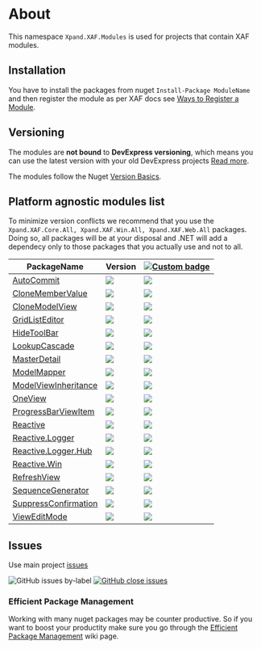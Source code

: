 # About

This namespace `Xpand.XAF.Modules` is used for projects that contain XAF modules. 

## Installation 
You have to install the packages from nuget `Install-Package ModuleName` and then register the module as per XAF docs see [Ways to Register a Module](https://documentation.devexpress.com/eXpressAppFramework/118047/Concepts/Application-Solution-Components/Ways-to-Register-a-Module). 


## Versioning
The modules are **not bound** to **DevExpress versioning**, which means you can use the latest version with your old DevExpress projects [Read more](https://github.com/eXpandFramework/XAF/tree/master/tools/Xpand.VersionConverter).

The modules follow the Nuget [Version Basics](https://docs.microsoft.com/en-us/nuget/reference/package-versioning#version-basics).

## Platform agnostic modules list


To minimize version conflicts we recommend that you use the `Xpand.XAF.Core.All, Xpand.XAF.Win.All, Xpand.XAF.Web.All` packages. Doing so, all packages will be at your disposal and .NET will add a dependecy only to those packages that you actually use and not to all.

<twitter>

|PackageName|Version|[![Custom badge](https://xpandshields.azurewebsites.net/endpoint.svg?label=Nuget.org&url=https%3A%2F%2Fxpandnugetstats.azurewebsites.net%2Fapi%2Ftotals%2FXAF)](https://www.nuget.org/packages?q=Xpand.XAF)
|---|---|---|
[AutoCommit](https://github.com/eXpandFramework/DevExpress.XAF/tree/master/src/Modules/AutoCommit)|![](https://xpandshields.azurewebsites.net/nuget/v/Xpand.XAF.Modules.AutoCommit.svg?label=&style=flat)|![](https://xpandshields.azurewebsites.net/nuget/dt/Xpand.XAF.Modules.AutoCommit.svg?label=&style=flat)
[CloneMemberValue](https://github.com/eXpandFramework/DevExpress.XAF/tree/master/src/Modules/CloneMemberValue)|![](https://xpandshields.azurewebsites.net/nuget/v/Xpand.XAF.Modules.CloneMemberValue.svg?label=&style=flat)|![](https://xpandshields.azurewebsites.net/nuget/dt/Xpand.XAF.Modules.CloneMemberValue.svg?label=&style=flat)
[CloneModelView](https://github.com/eXpandFramework/DevExpress.XAF/tree/master/src/Modules/CloneModelView)|![](https://xpandshields.azurewebsites.net/nuget/v/Xpand.XAF.Modules.CloneModelView.svg?label=&style=flat)|![](https://xpandshields.azurewebsites.net/nuget/dt/Xpand.XAF.Modules.CloneModelView.svg?label=&style=flat)
[GridListEditor](https://github.com/eXpandFramework/DevExpress.XAF/tree/master/src/Modules/GridListEditor)|![](https://xpandshields.azurewebsites.net/nuget/v/Xpand.XAF.Modules.GridListEditor.svg?label=&style=flat)|![](https://xpandshields.azurewebsites.net/nuget/dt/Xpand.XAF.Modules.GridListEditor.svg?label=&style=flat)
[HideToolBar](https://github.com/eXpandFramework/DevExpress.XAF/tree/master/src/Modules/HideToolBar)|![](https://xpandshields.azurewebsites.net/nuget/v/Xpand.XAF.Modules.HideToolBar.svg?label=&style=flat)|![](https://xpandshields.azurewebsites.net/nuget/dt/Xpand.XAF.Modules.HideToolBar.svg?label=&style=flat)
[LookupCascade](https://github.com/eXpandFramework/DevExpress.XAF/tree/master/src/Modules/LookupCascade)|![](https://xpandshields.azurewebsites.net/nuget/v/Xpand.XAF.Modules.LookupCascade.svg?label=&style=flat)|![](https://xpandshields.azurewebsites.net/nuget/dt/Xpand.XAF.Modules.LookupCascade.svg?label=&style=flat)
[MasterDetail](https://github.com/eXpandFramework/DevExpress.XAF/tree/master/src/Modules/MasterDetail)|![](https://xpandshields.azurewebsites.net/nuget/v/Xpand.XAF.Modules.MasterDetail.svg?label=&style=flat)|![](https://xpandshields.azurewebsites.net/nuget/dt/Xpand.XAF.Modules.MasterDetail.svg?label=&style=flat)
[ModelMapper](https://github.com/eXpandFramework/DevExpress.XAF/tree/master/src/Modules/ModelMapper)|![](https://xpandshields.azurewebsites.net/nuget/v/Xpand.XAF.Modules.ModelMapper.svg?label=&style=flat)|![](https://xpandshields.azurewebsites.net/nuget/dt/Xpand.XAF.Modules.ModelMapper.svg?label=&style=flat)
[ModelViewInheritance](https://github.com/eXpandFramework/DevExpress.XAF/tree/master/src/Modules/ModelViewInheritance)|![](https://xpandshields.azurewebsites.net/nuget/v/Xpand.XAF.Modules.ModelViewInheritance.svg?label=&style=flat)|![](https://xpandshields.azurewebsites.net/nuget/dt/Xpand.XAF.Modules.ModelViewInheritance.svg?label=&style=flat)
[OneView](https://github.com/eXpandFramework/DevExpress.XAF/tree/master/src/Modules/OneView)|![](https://xpandshields.azurewebsites.net/nuget/v/Xpand.XAF.Modules.OneView.svg?label=&style=flat)|![](https://xpandshields.azurewebsites.net/nuget/dt/Xpand.XAF.Modules.OneView.svg?label=&style=flat)
[ProgressBarViewItem](https://github.com/eXpandFramework/DevExpress.XAF/tree/master/src/Modules/ProgressBarViewItem)|![](https://xpandshields.azurewebsites.net/nuget/v/Xpand.XAF.Modules.ProgressBarViewItem.svg?label=&style=flat)|![](https://xpandshields.azurewebsites.net/nuget/dt/Xpand.XAF.Modules.ProgressBarViewItem.svg?label=&style=flat)
[Reactive](https://github.com/eXpandFramework/DevExpress.XAF/tree/master/src/Modules/Reactive)|![](https://xpandshields.azurewebsites.net/nuget/v/Xpand.XAF.Modules.Reactive.svg?label=&style=flat)|![](https://xpandshields.azurewebsites.net/nuget/dt/Xpand.XAF.Modules.Reactive.svg?label=&style=flat)
[Reactive.Logger](https://github.com/eXpandFramework/DevExpress.XAF/tree/master/src/Modules/Reactive.Logger)|![](https://xpandshields.azurewebsites.net/nuget/v/Xpand.XAF.Modules.Reactive.Logger.svg?label=&style=flat)|![](https://xpandshields.azurewebsites.net/nuget/dt/Xpand.XAF.Modules.Reactive.Logger.svg?label=&style=flat)
[Reactive.Logger.Hub](https://github.com/eXpandFramework/DevExpress.XAF/tree/master/src/Modules/Reactive.Logger.Hub)|![](https://xpandshields.azurewebsites.net/nuget/v/Xpand.XAF.Modules.Reactive.Logger.Hub.svg?label=&style=flat)|![](https://xpandshields.azurewebsites.net/nuget/dt/Xpand.XAF.Modules.Reactive.Logger.Hub.svg?label=&style=flat)
[Reactive.Win](https://github.com/eXpandFramework/DevExpress.XAF/tree/master/src/Modules/Reactive.Win)|![](https://xpandshields.azurewebsites.net/nuget/v/Xpand.XAF.Modules.Reactive.Win.svg?label=&style=flat)|![](https://xpandshields.azurewebsites.net/nuget/dt/Xpand.XAF.Modules.Reactive.Win.svg?label=&style=flat)
[RefreshView](https://github.com/eXpandFramework/DevExpress.XAF/tree/master/src/Modules/RefreshView)|![](https://xpandshields.azurewebsites.net/nuget/v/Xpand.XAF.Modules.RefreshView.svg?label=&style=flat)|![](https://xpandshields.azurewebsites.net/nuget/dt/Xpand.XAF.Modules.RefreshView.svg?label=&style=flat)
[SequenceGenerator](https://github.com/eXpandFramework/DevExpress.XAF/tree/master/src/Modules/SequenceGenerator)|![](https://xpandshields.azurewebsites.net/nuget/v/Xpand.XAF.Modules.SequenceGenerator.svg?label=&style=flat)|![](https://xpandshields.azurewebsites.net/nuget/dt/Xpand.XAF.Modules.SequenceGenerator.svg?label=&style=flat)
[SuppressConfirmation](https://github.com/eXpandFramework/DevExpress.XAF/tree/master/src/Modules/SuppressConfirmation)|![](https://xpandshields.azurewebsites.net/nuget/v/Xpand.XAF.Modules.SuppressConfirmation.svg?label=&style=flat)|![](https://xpandshields.azurewebsites.net/nuget/dt/Xpand.XAF.Modules.SuppressConfirmation.svg?label=&style=flat)
[ViewEditMode](https://github.com/eXpandFramework/DevExpress.XAF/tree/master/src/Modules/ViewEditMode)|![](https://xpandshields.azurewebsites.net/nuget/v/Xpand.XAF.Modules.ViewEditMode.svg?label=&style=flat)|![](https://xpandshields.azurewebsites.net/nuget/dt/Xpand.XAF.Modules.ViewEditMode.svg?label=&style=flat)


</twitter>

## Issues
Use main project [issues](https://github.com/eXpandFramework/eXpand/issues/new/choose)

![GitHub issues by-label](https://xpandshields.azurewebsites.net/github/issues/expandframework/expand/Standalone_XAF_Modules.svg) [![GitHub close issues](https://xpandshields.azurewebsites.net/github/issues-closed/eXpandFramework/eXpand/Standalone_XAF_Modules.svg)](https://github.com/eXpandFramework/eXpand/issues?utf8=%E2%9C%93&q=is%3Aissue+is%3Aclosed+sort%3Aupdated-desc+label%3AXAF+)

### Efficient Package Management

Working with many nuget packages may be counter productive. So if you want to boost your productity make sure you go through the [Efficient Package Management](https://github.com/eXpandFramework/DevExpress.XAF/wiki/Efficient-package-management) wiki page.
